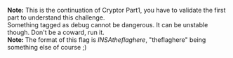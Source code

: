 <b>Note:</b> This is the continuation of Cryptor Part1, you have to validate the first part to understand this challenge.<br>
Something tagged as debug cannot be dangerous. It can be unstable though. Don't be a coward, run it.<br>
<b>Note: </b>The format of this flag is <i>INSAtheflaghere</i>, "theflaghere" being something else of course ;)
